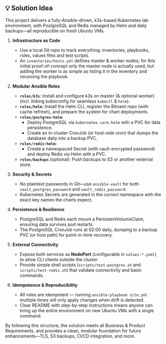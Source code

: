 
## 💡 Solution Idea

This project delivers a fully-Ansible-driven, k3s-based Kubernetes lab environment, with PostgreSQL and Redis managed by Helm and daily backups—all reproducible on fresh Ubuntu VMs.  

1. **Infrastructure as Code**  
   - Use a local Git repo to track everything: inventories, playbooks, roles, values files and test scripts.  
   - An `inventories/hosts.yml` defines master & worker nodes; for this initial proof-of-concept only the master node is actually used, but adding the worker is as simple as listing it in the inventory and rerunning the playbook.

2. **Modular Ansible Roles**  
   - **`roles/k3s`**: Install and configure k3s on master (& optional worker) (incl. linking kubeconfig for seamless `kubectl` & `helm`).  
   - **`roles/helm`**: Install the Helm CLI, register the Bitnami repo (with cache refresh), and prepare the system for chart deployments.  
   - **`roles/postgres-helm`**:  
     - Deploy PostgreSQL via `kubernetes.core.helm` with a PVC for data persistence.  
     - Create an in-cluster CronJob (or host-side cron) that dumps the database daily into a backup PVC.  
   - **`roles/redis-helm`**:  
     - Create a namespaced Secret (with vault-encrypted password) and deploy Redis via Helm with a PVC.  
   - **`roles/backups`** (optional): Push backups to S3 or another external store.

3. **Security & Secrets**  
   - No plaintext passwords in Git—use `ansible-vault` for both `vault_postgres_password` and `vault_redis_password`.  
   - Kubernetes Secrets are generated in the correct namespace with the exact key names the charts expect.

4. **Persistence & Resilience**  
   - PostgreSQL and Redis each mount a PersistentVolumeClaim, ensuring data survives pod restarts.  
   - The PostgreSQL CronJob runs at 02:00 daily, dumping to a backup PVC (or host path) for point-in-time recovery.

5. **External Connectivity**  
   - Expose both services as **NodePort** (configurable in `values-*.yaml`) to allow CLI clients outside the cluster.  
   - Provide simple shell scripts (`scripts/test-postgres.sh` and `scripts/test-redis.sh`) that validate connectivity and basic commands.

6. **Idempotence & Reproducibility**  
   - All roles are idempotent — running `ansible-playbook site.yml` multiple times will only apply changes when drift is detected.  
   - Clear README with step-by-step instructions means anyone can bring up the entire environment on new Ubuntu VMs with a single command.

By following this structure, the solution meets all Business & Product Requirements, and provides a clean, modular foundation for future enhancements—TLS, S3 backups, CI/CD integration, and more.  

